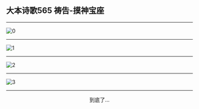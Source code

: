 
## 大本诗歌565 祷告-摸神宝座
        
<div id="aplayer0"></div>

---

<img alt="0" data-original="https://cdn.jsdelivr.net/gh/k34869/shi/data/d0565/0">

---

<img alt="1" data-original="https://cdn.jsdelivr.net/gh/k34869/shi/data/d0565/1">

---

<img alt="2" data-original="https://cdn.jsdelivr.net/gh/k34869/shi/data/d0565/2">

---

<img alt="3" data-original="https://cdn.jsdelivr.net/gh/k34869/shi/data/d0565/3">

---

<p style="text-align: center">到底了...</p>

<script src="/js/dist-view.js"></script>

<script>
MAIN.id = 'd0565';
        
const ap0 = new APlayer({
    container: document.getElementById('aplayer0'),
    volume: 1,
    loop: 'none',
    preload: 'none',
    audio: [{
        name: '大本诗歌565.mp3',
        artist: '大本诗歌',
        url: 'https://res.wx.qq.com/voice/getvoice?mediaid=MzI0NTk3MDM5M18yMjQ3NDk0NjY0',
        cover: '/favicon'
    }]
});
</script>
